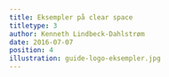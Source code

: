 ```yaml
---
title: Eksempler på clear space
titletype: 3
author: Kenneth Lindbeck-Dahlstrøm
date: 2016-07-07
position: 4
illustration: guide-logo-eksempler.jpg
---
```



